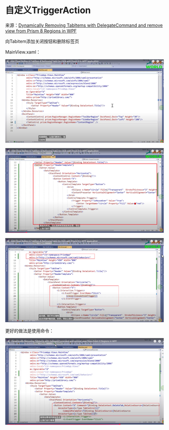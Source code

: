 # 自定义TriggerAction

来源：[Dynamically Removing TabItems with DelegateCommand and remove view from Prism 8 Regions in WPF](https://www.youtube.com/watch?v=Uybz708IFQw&list=PLl0ZDeqSI5YmjBhIJ4tmy6TlyYFUpXeRB&index=11)

向Tabitem添加关闭按钮和删除标签页

MainView.xaml：

![image-20250704095752901](./assets/image-20250704095752901.png)

![image-20250704095829600](./assets/image-20250704095829600.png)

![image-20250704102727515](./assets/image-20250704102727515.png)

更好的做法是使用命令：

![image-20250704104130275](./assets/image-20250704104130275.png)